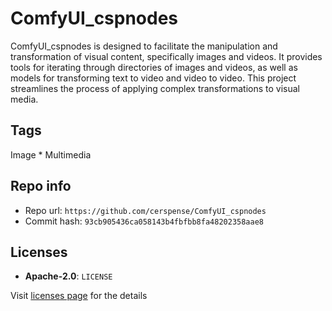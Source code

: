 # ComfyUI_cspnodes
ComfyUI_cspnodes is designed to facilitate the manipulation and transformation of visual content, specifically images and videos. It provides tools for iterating through directories of images and videos, as well as models for transforming text to video and video to video. This project streamlines the process of applying complex transformations to visual media.

## Tags
Image * Multimedia

## Repo info
- Repo url: `https://github.com/cerspense/ComfyUI_cspnodes`
- Commit hash: `93cb905436ca058143b4fbfbb8fa48202358aae8`

## Licenses
- **Apache-2.0**: `LICENSE`

Visit [licenses page](licenses.md) for the details
